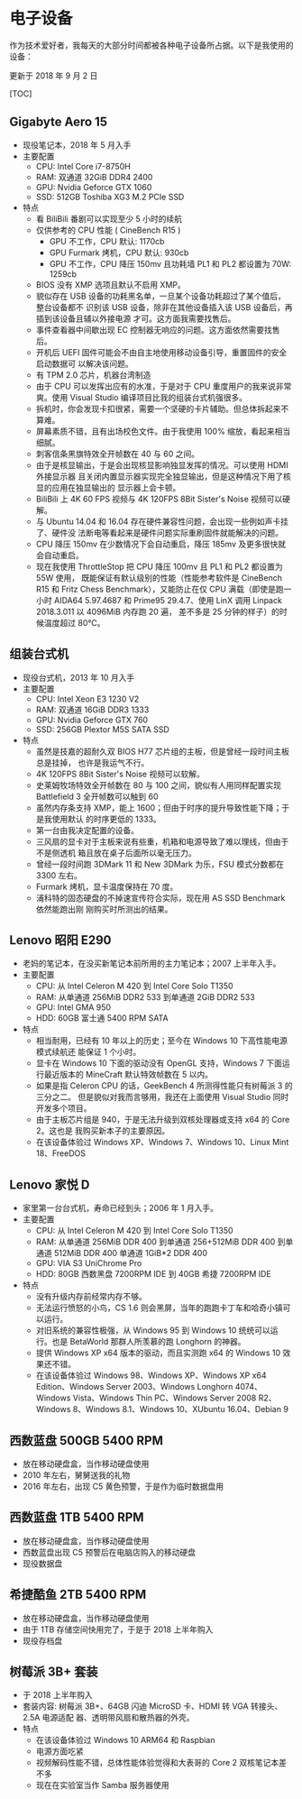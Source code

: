 ﻿# 电子设备

作为技术爱好者，我每天的大部分时间都被各种电子设备所占据。以下是我使用的设备：

更新于 2018 年 9 月 2 日

[TOC]

## Gigabyte Aero 15
- 现役笔记本，2018 年 5 月入手
- 主要配置
  - CPU: Intel Core i7-8750H
  - RAM: 双通道 32GiB DDR4 2400
  - GPU: Nvidia Geforce GTX 1060
  - SSD: 512GB Toshiba XG3 M.2 PCIe SSD
- 特点
  - 看 BiliBili 番剧可以实现至少 5 小时的续航
  - 仅供参考的 CPU 性能 ( CineBench R15 )
    - GPU 不工作，CPU 默认: 1170cb
    - GPU Furmark 烤机，CPU 默认: 930cb
    - GPU 不工作，CPU 降压 150mv 且功耗墙 PL1 和 PL2 都设置为 70W: 1259cb
  - BIOS 没有 XMP 选项且默认不启用 XMP。
  - 貌似存在 USB 设备的功耗黑名单，一旦某个设备功耗超过了某个值后，整台设备都不
    识别该 USB 设备，除非在其他设备插入该 USB 设备后，再插到该设备且辅以外接电源
    才可。这方面我需要找售后。
  - 事件查看器中间歇出现 EC 控制器无响应的问题。这方面依然需要找售后。
  - 开机后 UEFI 固件可能会不由自主地使用移动设备引导，重置固件的安全启动数据可
    以解决该问题。
  - 有 TPM 2.0 芯片，机器台湾制造
  - 由于 CPU 可以发挥出应有的水准，于是对于 CPU 重度用户的我来说非常爽。使用 
    Visual Studio 编译项目比我的组装台式机强很多。
  - 拆机时，你会发现卡扣很紧，需要一个坚硬的卡片辅助。但总体拆起来不算难。
  - 屏幕素质不错，且有出场校色文件。由于我使用 100% 缩放，看起来相当细腻。
  - 刺客信条黑旗特效全开帧数在 40 与 60 之间。
  - 由于是核显输出，于是会出现核显影响独显发挥的情况。可以使用 HDMI 外接显示器
    且关闭内置显示器实现完全独显输出，但是这种情况下用了核显的应用在独显输出的
    显示器上会卡顿。
  - BiliBili 上 4K 60 FPS 视频与 4K 120FPS 8Bit Sister's Noise 视频可以硬解。
  - 与 Ubuntu 14.04 和 16.04 存在硬件兼容性问题，会出现一些例如声卡挂了、硬件没
    法断电等看起来是硬件问题实际重刷固件就能解决的问题。
  - CPU 降压 150mv 在少数情况下会自动重启，降压 185mv 及更多很快就会自动重启。
  - 现在我使用 ThrottleStop 把 CPU 降压 100mv 且 PL1 和 PL2 都设置为 55W 使用，
    既能保证有默认级别的性能（性能参考软件是 CineBench R15 和 Fritz Chess 
    Benchmark），又能防止在仅 CPU 满载（即使是跑一小时 AIDA64 5.97.4687 和 
    Prime95 29.4.7、使用 LinX 调用 Linpack 2018.3.011 以 4096MiB 内存跑 20 遍，
    差不多是 25 分钟的样子）的时候温度超过 80℃。

## 组装台式机
- 现役台式机，2013 年 10 月入手
- 主要配置
  - CPU: Intel Xeon E3 1230 V2
  - RAM: 双通道 16GiB DDR3 1333
  - GPU: Nvidia Geforce GTX 760
  - SSD: 256GB Plextor M5S SATA SSD
- 特点
  - 虽然是技嘉的超耐久双 BIOS H77 芯片组的主板，但是曾经一段时间主板总是挂掉，
    也许是我运气不行。
  - 4K 120FPS 8Bit Sister's Noise 视频可以软解。
  - 史莱姆牧场特效全开帧数在 80 与 100 之间，貌似有人用同样配置实现 Battlefield
    3 全开帧数可以触到 60
  - 虽然内存条支持 XMP，能上 1600；但由于时序的提升导致性能下降；于是我使用默认
    的时序更低的 1333。
  - 第一台由我决定配置的设备。
  - 三风扇的显卡对于主板来说有些重，机箱和电源导致了难以理线，但由于不是侧透机
    箱且放在桌子后面所以毫无压力。
  - 曾经一段时间跑 3DMark 11 和 New 3DMark 为乐，FSU 模式分数都在 3300 左右。
  - Furmark 烤机，显卡温度保持在 70 度。
  - 浦科特的固态硬盘的不掉速宣传符合实际，现在用 AS SSD Benchmark 依然能跑出刚
    刚购买时所测出的结果。

## Lenovo 昭阳 E290
- 老妈的笔记本，在没买新笔记本前所用的主力笔记本；2007 上半年入手。
- 主要配置
  - CPU: 从 Intel Celeron M 420 到 Intel Core Solo T1350
  - RAM: 从单通道 256MiB DDR2 533 到单通道 2GiB DDR2 533
  - GPU: Intel GMA 950
  - HDD: 60GB 富士通 5400 RPM SATA
- 特点
  - 相当耐用，已经有 10 年以上的历史；至今在 Windows 10 下高性能电源模式续航还
    能保证 1 个小时。
  - 显卡在 Windows 10 下面的驱动没有 OpenGL 支持，Windows 7 下面运行最近版本的 
    MineCraft 默认特效帧数在 5 以内。
  - 如果是指 Celeron CPU 的话，GeekBench 4 所测得性能只有树莓派 3 的三分之二。
    但是貌似对我而言够用，我还在上面使用 Visual Studio 同时开发多个项目。
  - 由于主板芯片组是 940，于是无法升级到双核处理器或支持 x64 的 Core 2。这也是
    我购买新本子的主要原因。
  - 在该设备体验过 Windows XP、Windows 7、Windows 10、Linux Mint 18、FreeDOS

## Lenovo 家悦 D
- 家里第一台台式机，寿命已经到头；2006 年 1 月入手。
- 主要配置
  - CPU: 从 Intel Celeron M 420 到 Intel Core Solo T1350
  - RAM: 从单通道 256MiB DDR 400 到单通道 256+512MiB DDR 400 到单通道 512MiB
    DDR 400 单通道 1GiB*2 DDR 400
  - GPU: VIA S3 UniChrome Pro
  - HDD: 80GB 西数黑盘 7200RPM IDE 到 40GB 希捷 7200RPM IDE
- 特点
  - 没有升级内存前经常内存不够。
  - 无法运行愤怒的小鸟，CS 1.6 则会黑屏，当年的跑跑卡丁车和哈奇小镇可以运行。
  - 对旧系统的兼容性极强，从 Windows 95 到 Windows 10 统统可以运行。也是 
    BetaWorld 那群人所羡慕的跑 Longhorn 的神器。
  - 提供 Windows XP x64 版本的驱动，而且实测跑 x64 的 Windows 10 效果还不错。
  - 在该设备体验过 Windows 98、Windows XP、Windows XP x64 Edition、Windows 
    Server 2003、Windows Longhorn 4074、Windows Vista、Windows Thin PC、Windows
    Server 2008 R2、Windows 8、Windows 8.1、Windows 10、XUbuntu 16.04、Debian 9

## 西数蓝盘 500GB 5400 RPM
- 放在移动硬盘盒，当作移动硬盘使用
- 2010 年左右，舅舅送我的礼物
- 2016 年左右，出现 C5 黄色预警，于是作为临时数据盘用

## 西数蓝盘 1TB 5400 RPM
- 放在移动硬盘盒，当作移动硬盘使用
- 西数蓝盘出现 C5 预警后在电脑店购入的移动硬盘
- 现役数据盘

## 希捷酷鱼 2TB 5400 RPM
- 放在移动硬盘盒，当作移动硬盘使用
- 由于 1TB 存储空间快用完了，于是于 2018 上半年购入
- 现役存档盘

## 树莓派 3B+ 套装
- 于 2018 上半年购入
- 套装内容: 树莓派 3B+、64GB 闪迪 MicroSD 卡、HDMI 转 VGA 转接头、2.5A 电源适配
  器、透明带风扇和散热器的外壳。
- 特点
  - 在该设备体验过 Windows 10 ARM64 和 Raspbian
  - 电源方面吃紧
  - 视频解码性能不错，总体性能体验觉得和大表哥的 Core 2 双核笔记本差不多
  - 现在在实验室当作 Samba 服务器使用
